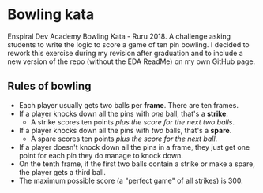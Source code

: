 # Bowling kata

Enspiral Dev Academy Bowling Kata - Ruru 2018. A challenge asking students to write the logic to score a game of ten pin 
bowling. I decided to rework this exercise during my revision after graduation and to include a new version of the 
repo (without the EDA ReadMe) on my own GitHub page.


## Rules of bowling

 * Each player usually gets two balls per **frame**. There are ten frames.
 * If a player knocks down all the pins with _one_ ball, that's a **strike**.
   * A strike scores ten points _plus the score for the next two balls_.
 * If a player knocks down all the pins with _two_ balls, that's a **spare**.
   * A spare scores ten points _plus the score for the next ball_. 
 * If a player doesn't knock down all the pins in a frame, they just get one point for each pin they do manage to knock down.
 * On the tenth frame, if the first two balls contain a strike or make a spare, the player gets a third ball.
 * The maximum possible score (a "perfect game" of all strikes) is 300.